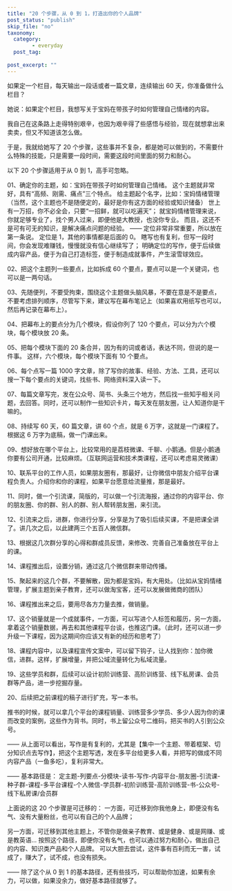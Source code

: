 ```yaml
---
title: "20 个步骤，从 0 到 1，打造出你的个人品牌"
post_status: "publish"
skip_file: "no"
taxonomy:
  category: 
        - everyday
  post_tag: 
    
post_excerpt: ""
---
```

如果定一个栏目，每天输出一段话或者一篇文章，连续输出 60 天，你准备做什么栏目？

她说：如果定个栏目，我想写关于宝妈在带孩子时如何管理自己情绪的内容。

我自己在这条路上走得特别艰辛，也因为艰辛得了些感悟与经验，现在就想拿出来卖卖，但又不知道该怎么做。

于是，我就给她写了 20 个步骤，这些事并不复杂，都是她可以做到的，不需要什么特殊的技能，只是需要一段时间，需要这段时间里面的努力和耐心。

以下 20 个步骤适用于从 0 到 1，高手可忽略。

01、确定你的主题，如：宝妈在带孩子时如何管理自己情绪。 这个主题就非常好，具有“高频、刚需、痛点”三个特点。 给主题起个名字，比如：宝妈情绪管理（当然，这个主题也不是随便定的，最好是你有这方面的经验或知识储备） 世上有一万招，你不必全会，只要“一招鲜，就可以吃遍天”； 就宝妈情绪管理来说，你就足够专业了，找个男人过来，即便他是大教授，也没你专业。 而且，这还不是可有可无的知识，是解决痛点问题的经验。 —— 定位非常非常重要，所以放在第一条说。 定位是 1，其他的事情都是后面的 0。 瞎写也有复利，但写一段时间，你会发现难赚钱，慢慢就没有信心继续写了； 明确定位的写作，便于后续做成内容产品，便于为自己打造标签，便于制造成就事件，产生滚雪球效应。

02、把这个主题列一些要点，比如拆成 60 个要点，要点可以是一个关键词，也可以是一两句话。

03、先随便列，不要受拘束，围绕这个主题做头脑风暴，不要在意是不是要点，不要考虑排列顺序，尽管写下来，建议写在幕布笔记上（如果喜欢用纸写也可以，然后再记录在幕布上）。

04、把幕布上的要点分为几个模块，假设你列了 120 个要点，可以分为六个模块，每个模块放 20 条。

05、把每个模块下面的 20 条合并，因为有的词或者话，表达不同，但说的是一件事。 这样，六个模块，每个模块下面有 10 个要点。

06、每个点写一篇 1000 字文章，除了写你的故事、经验、方法、工具，还可以搜一下每个要点的关键词，找些书、网络资料深入读一下。

07、每篇文章写完，发在公众号、简书、头条三个地方，然后找一些知乎相关问题，去回答。同时，还可以制作一些知识卡片，每天发在朋友圈，让人知道你是干嘛的。

08、持续写 60 天，60 篇文章，讲 60 个点，就是 6 万字，这就是一门课程了。根据这 6 万字为底稿，做一门课出来。

09、想好放在哪个平台上，比较常用的是荔枝微课、千聊、小鹅通。但是小鹅通你要有公司开通，比较麻烦。（互联网运营和技术类课程，还可以考虑易灵微课）

10、联系平台的工作人员，如果朋友圈有，那最好，让你微信中朋友介绍平台课程负责人。介绍你和你的课程，如果平台愿意给流量推，那是最好。

11、同时，做一个引流课，简版的，可以做一个引流海报，通过你的内容平台、你的朋友圈、你的群、别人的群、别人帮转朋友圈，来引流。

12、引流来之后，进群，你进行分享，分享是为了吸引后续买课，不是把课全讲了。讲几次之后，以此建两三个五百人微信群。

13、根据这几次群分享的心得和群成员反馈，来修改、完善自己准备放在平台上的课。

14、课程推出后，设置分销，通过这几个微信群来带动传播。

15、聚起来的这几个群，不要解散，因为都是宝妈，有大用处。（比如从宝妈情绪管理，扩展主题到亲子教育，还可以做淘宝客，还可以发展做微商的团队）

16、课程推出来之后，要用尽各方力量去推，做销量。

17、这个销量就是一个成就事件，一方面，可以写进个人标签和履历，另一方面，拿着这个销量数据，再去和其他课程平台谈，也推这门课。（此时，还可以进一步升级一下课程，因为这期间你应该又有新的经历和思考了）

18、课程内容中，以及课程宣传文案中，可以留下钩子，让人找到你：加你微信，进群。这样，扩展增量，并把公域流量转化为私域流量。

19、这些学员和群，后续可以设计初阶训练营、高阶训练营、线下私房课、会员群等产品，进一步挖掘存量。

20、后续把之前课程的稿子进行扩充，写一本书。

推书的时候，就可以拿几个平台的课程销量、训练营多少学员、多少人因为你的课而改变的案例，这些作为背书。同时，书上留公众号二维码，把买书的人引到公众号。

—— 从上面可以看出，写作是有复利的，尤其是【集中一个主题、带着框架、切分知识点去写作】，把这个主题写透，发在多平台给更多人看，并把写的做成不同内容产品（一鱼多吃），复利非常大。

—— 基本路径是： 定主题-列要点-分模块-读书-写作-内容平台-朋友圈-引流课-种子群-课程-多平台课程-个人微信-学员群-初阶训练营-高阶训练营-书-公众号-线下私房课/会员群

上面说的这 20 个步骤是可迁移的： 一方面，可迁移到你我他身上，即便没有名气、没有大量粉丝，也可以有自己的个人品牌；

另一方面，可迁移到其他主题上，不管你是做亲子教育、或是健身、或是网赚、或是教英语… 按照这个路径，即便你没有名气，也可以通过努力和耐心，做出自己的内容、知识类产品和个人品牌。 可以大胆去尝试，这件事有百利而无一害，试成了，赚大了，试不成，也没有损失。

—— 除了这个从 0 到 1 的基本路径，还有些技巧，可以帮助你加速，如果有余力，可以做，如果没余力，做好基本路径就够了。
